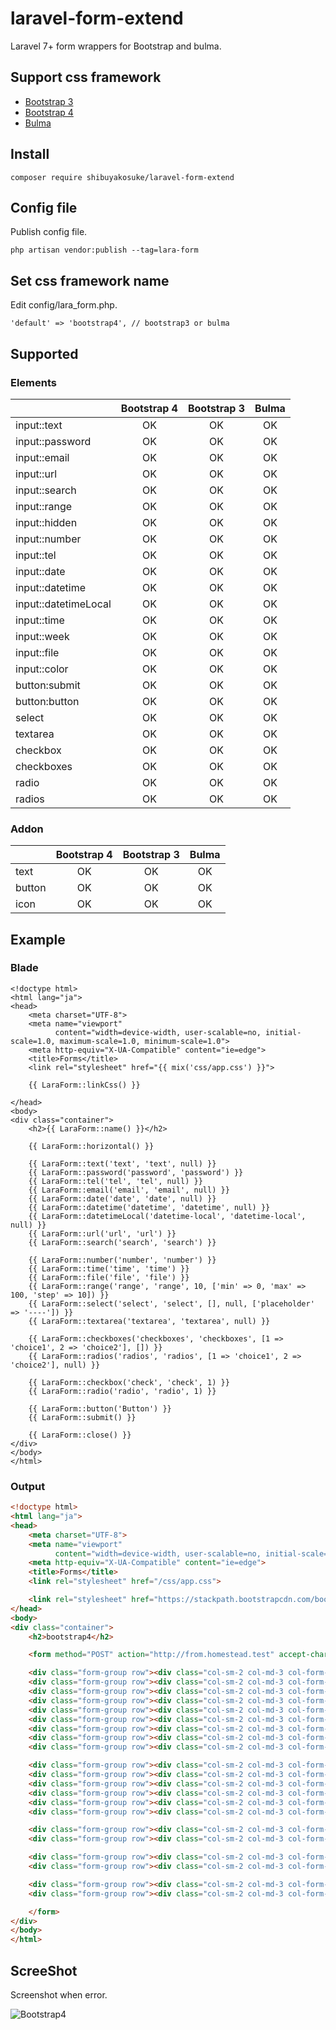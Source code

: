 # laravel-form-extend

Laravel 7+ form wrappers for Bootstrap and bulma.

## Support css framework

- [Bootstrap 3](https://getbootstrap.com/docs/3.4/)
- [Bootstrap 4](https://getbootstrap.com/docs/4.5/getting-started/introduction/)
- [Bulma](https://bulma.io/)

## Install 

```shell script
composer require shibuyakosuke/laravel-form-extend
```

## Config file

Publish config file.

```shell script
php artisan vendor:publish --tag=lara-form
```

## Set css framework name

Edit config/lara_form.php.

```
'default' => 'bootstrap4', // bootstrap3 or bulma
```

## Supported 

### Elements

|  | Bootstrap 4 | Bootstrap 3 | Bulma |
|:----|:---:|:----:|:---:|
|input::text| OK | OK | OK |
|input::password| OK | OK | OK |
|input::email| OK | OK | OK |
|input::url| OK | OK | OK |
|input::search| OK | OK | OK |
|input::range| OK | OK | OK |
|input::hidden| OK | OK | OK |
|input::number| OK | OK | OK |
|input::tel| OK | OK | OK |
|input::date| OK | OK | OK |
|input::datetime| OK | OK | OK |
|input::datetimeLocal| OK | OK | OK |
|input::time| OK | OK | OK |
|input::week| OK | OK | OK |
|input::file| OK | OK | OK |
|input::color| OK | OK | OK |
|button:submit| OK | OK | OK |
|button:button| OK | OK | OK |
|select| OK | OK | OK |
|textarea| OK | OK | OK |
|checkbox| OK | OK | OK |
|checkboxes| OK | OK | OK |
|radio| OK | OK | OK |
|radios| OK | OK | OK |

### Addon

|  | Bootstrap 4 | Bootstrap 3 | Bulma |
|:----|:---:|:----:|:---:|
|text| OK | OK | OK |
|button| OK | OK | OK |
|icon| OK | OK | OK |

## Example

### Blade

```blade
<!doctype html>
<html lang="ja">
<head>
    <meta charset="UTF-8">
    <meta name="viewport"
          content="width=device-width, user-scalable=no, initial-scale=1.0, maximum-scale=1.0, minimum-scale=1.0">
    <meta http-equiv="X-UA-Compatible" content="ie=edge">
    <title>Forms</title>
    <link rel="stylesheet" href="{{ mix('css/app.css') }}">

    {{ LaraForm::linkCss() }}

</head>
<body>
<div class="container">
    <h2>{{ LaraForm::name() }}</h2>

    {{ LaraForm::horizontal() }}

    {{ LaraForm::text('text', 'text', null) }}
    {{ LaraForm::password('password', 'password') }}
    {{ LaraForm::tel('tel', 'tel', null) }}
    {{ LaraForm::email('email', 'email', null) }}
    {{ LaraForm::date('date', 'date', null) }}
    {{ LaraForm::datetime('datetime', 'datetime', null) }}
    {{ LaraForm::datetimeLocal('datetime-local', 'datetime-local', null) }}
    {{ LaraForm::url('url', 'url') }}
    {{ LaraForm::search('search', 'search') }}

    {{ LaraForm::number('number', 'number') }}
    {{ LaraForm::time('time', 'time') }}
    {{ LaraForm::file('file', 'file') }}
    {{ LaraForm::range('range', 'range', 10, ['min' => 0, 'max' => 100, 'step' => 10]) }}
    {{ LaraForm::select('select', 'select', [], null, ['placeholder' => '----']) }}
    {{ LaraForm::textarea('textarea', 'textarea', null) }}

    {{ LaraForm::checkboxes('checkboxes', 'checkboxes', [1 => 'choice1', 2 => 'choice2'], []) }}
    {{ LaraForm::radios('radios', 'radios', [1 => 'choice1', 2 => 'choice2'], null) }}

    {{ LaraForm::checkbox('check', 'check', 1) }}
    {{ LaraForm::radio('radio', 'radio', 1) }}

    {{ LaraForm::button('Button') }}
    {{ LaraForm::submit() }}

    {{ LaraForm::close() }}
</div>
</body>
</html>
```

### Output

```html
<!doctype html>
<html lang="ja">
<head>
    <meta charset="UTF-8">
    <meta name="viewport"
          content="width=device-width, user-scalable=no, initial-scale=1.0, maximum-scale=1.0, minimum-scale=1.0">
    <meta http-equiv="X-UA-Compatible" content="ie=edge">
    <title>Forms</title>
    <link rel="stylesheet" href="/css/app.css">

    <link rel="stylesheet" href="https://stackpath.bootstrapcdn.com/bootstrap/4.4.1/css/bootstrap.min.css">
</head>
<body>
<div class="container">
    <h2>bootstrap4</h2>

    <form method="POST" action="http://from.homestead.test" accept-charset="UTF-8" class="form-horizontal bootstrap4"><input name="_token" type="hidden" value="Bv2CBPTgs9XHrk9Xu9w01slNWFrgPqx7S4GbxVn1">

    <div class="form-group row"><div class="col-sm-2 col-md-3 col-form-label"><label for="text">text</label></div><div class="col-sm-10 col-md-9"><input class="form-control" name="text" type="text" id="text"></div></div>
    <div class="form-group row"><div class="col-sm-2 col-md-3 col-form-label"><label for="password">password</label></div><div class="col-sm-10 col-md-9"><input class="form-control" name="password" type="password" value="" id="password"></div></div>
    <div class="form-group row"><div class="col-sm-2 col-md-3 col-form-label"><label for="tel">tel</label></div><div class="col-sm-10 col-md-9"><input class="form-control" name="tel" type="tel" id="tel"></div></div>
    <div class="form-group row"><div class="col-sm-2 col-md-3 col-form-label"><label for="email">email</label></div><div class="col-sm-10 col-md-9"><input class="form-control" name="email" type="email" id="email"></div></div>
    <div class="form-group row"><div class="col-sm-2 col-md-3 col-form-label"><label for="date">date</label></div><div class="col-sm-10 col-md-9"><input class="form-control" name="date" type="date" id="date"></div></div>
    <div class="form-group row"><div class="col-sm-2 col-md-3 col-form-label"><label for="datetime">datetime</label></div><div class="col-sm-10 col-md-9"><input class="form-control" name="datetime" type="datetime" id="datetime"></div></div>
    <div class="form-group row"><div class="col-sm-2 col-md-3 col-form-label"><label for="datetime-local">datetime-local</label></div><div class="col-sm-10 col-md-9"><input class="form-control" name="datetime-local" type="datetime-local" id="datetime-local"></div></div>
    <div class="form-group row"><div class="col-sm-2 col-md-3 col-form-label"><label for="url">url</label></div><div class="col-sm-10 col-md-9"><input class="form-control" name="url" type="url" id="url"></div></div>
    <div class="form-group row"><div class="col-sm-2 col-md-3 col-form-label"><label for="search">search</label></div><div class="col-sm-10 col-md-9"><input class="form-control" name="search" type="search" id="search"></div></div>

    <div class="form-group row"><div class="col-sm-2 col-md-3 col-form-label"><label for="number">number</label></div><div class="col-sm-10 col-md-9"><input class="form-control" name="number" type="number" id="number"></div></div>
    <div class="form-group row"><div class="col-sm-2 col-md-3 col-form-label"><label for="time">time</label></div><div class="col-sm-10 col-md-9"><input class="form-control" name="time" type="time" id="time"></div></div>
    <div class="form-group row"><div class="col-sm-2 col-md-3 col-form-label"><label for="file">file</label></div><div class="col-sm-10 col-md-9"><input class="form-control-file" name="file" type="file" id="file"></div></div>
    <div class="form-group row"><div class="col-sm-2 col-md-3 col-form-label"><label for="range">range</label></div><div class="col-sm-10 col-md-9"><input min="0" max="100" step="10" class="form-control" name="range" type="range" value="10" id="range"></div></div>
    <div class="form-group row"><div class="col-sm-2 col-md-3 col-form-label"><label for="select">select</label></div><div class="col-sm-10 col-md-9"><select class="form-control" id="select" name="select"><option selected="selected" value="">----</option></select></div></div>
    <div class="form-group row"><div class="col-sm-2 col-md-3 col-form-label"><label for="textarea">textarea</label></div><div class="col-sm-10 col-md-9"><textarea class="form-control" name="textarea" cols="50" rows="10" id="textarea"></textarea></div></div>

    <div class="form-group row"><div class="col-sm-2 col-md-3 col-form-label"><div class="col-sm-2 col-md-3 col-form-label">checkboxes</div></div><div class="col-sm-10 col-md-9"><div><div class="form-check"><label class="form-check-label"><input class="form-check-input" name="checkboxes[]" type="checkbox" value="1"> choice1</label></div><div class="form-check"><label class="form-check-label"><input class="form-check-input" name="checkboxes[]" type="checkbox" value="2"> choice2</label></div></div></div></div>
    <div class="form-group row"><div class="col-sm-2 col-md-3 col-form-label"><div class="col-sm-2 col-md-3 col-form-label">radios</div></div><div class="col-sm-10 col-md-9"><div><div class="form-check"><label class="form-check-label"><input class="form-check-input" name="radios" type="radio" value="1"> choice1</label></div><div class="form-check"><label class="form-check-label"><input class="form-check-input" name="radios" type="radio" value="2"> choice2</label></div></div></div></div>

    <div class="form-group row"><div class="col-sm-2 col-md-3 col-form-label"></div><div class="col-sm-10 col-md-9"><div class="form-check"><label class="form-check-label"><input class="form-check-input" name="check" type="checkbox" value="1"> check</label></div></div></div>
    <div class="form-group row"><div class="col-sm-2 col-md-3 col-form-label"></div><div class="col-sm-10 col-md-9"><div class="form-check"><label class="form-check-label"><input class="form-check-input" name="radio" type="radio" value="1"> radio</label></div></div></div>

    <div class="form-group row"><div class="col-sm-2 col-md-3 col-form-label"></div><div class="col-sm-10 col-md-9"><button class="btn btn-primary" type="button">Button</button></div></div>
    <div class="form-group row"><div class="col-sm-2 col-md-3 col-form-label"></div><div class="col-sm-10 col-md-9"><input class="btn btn-primary" type="submit"></div></div>

    </form>
</div>
</body>
</html>
```

## ScreeShot

Screenshot when error. 

![Bootstrap4](https://raw.githubusercontent.com/ShibuyaKosuke/laravel-form-extend/master/screenshots/screeshot-bootstrap4.png "Bootstrap4")

